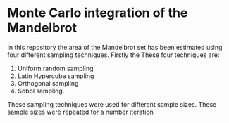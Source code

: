 # Monte Carlo integration of the Mandelbrot
In this repository the area of the Mandelbrot set has been estimated using four different sampling techniques.
Firstly the 
These four techniques are:
  1. Uniform random sampling
  2. Latin Hypercube sampling
  3. Orthogonal sampling
  4. Sobol sampling.

These sampling techniques were used for different sample sizes. These sample sizes were repeated for a number iteration
